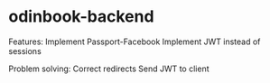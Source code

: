 # odinbook-backend

Features:
Implement Passport-Facebook
Implement JWT instead of sessions

Problem solving:
Correct redirects
Send JWT to client
